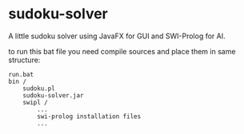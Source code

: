 sudoku-solver
=============

A little sudoku solver using JavaFX for GUI and SWI-Prolog for AI.

to run this bat file you need compile sources and place them in same structure:
```
run.bat
bin /
    sudoku.pl
    sudoku-solver.jar
    swipl /
        ...
        swi-prolog installation files
        ...
```

